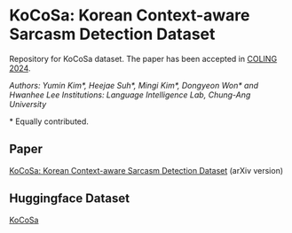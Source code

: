 # KoCoSa: Korean Context-aware Sarcasm Detection Dataset
Repository for KoCoSa dataset. The paper has been accepted in [COLING 2024](https://aclanthology.org/2024.lrec-main.864/).

_Authors: Yumin Kim\*, Heejae Suh\*, Mingi Kim\*, Dongyeon Won\* and Hwanhee Lee_
_Institutions: Language Intelligence Lab, Chung-Ang University_

\* Equally contributed.

## Paper
[KoCoSa: Korean Context-aware Sarcasm Detection Dataset](https://arxiv.org/abs/2402.14428) (arXiv version)

## Huggingface Dataset
[KoCoSa](https://huggingface.co/datasets/YuminKim/KoCoSa)
